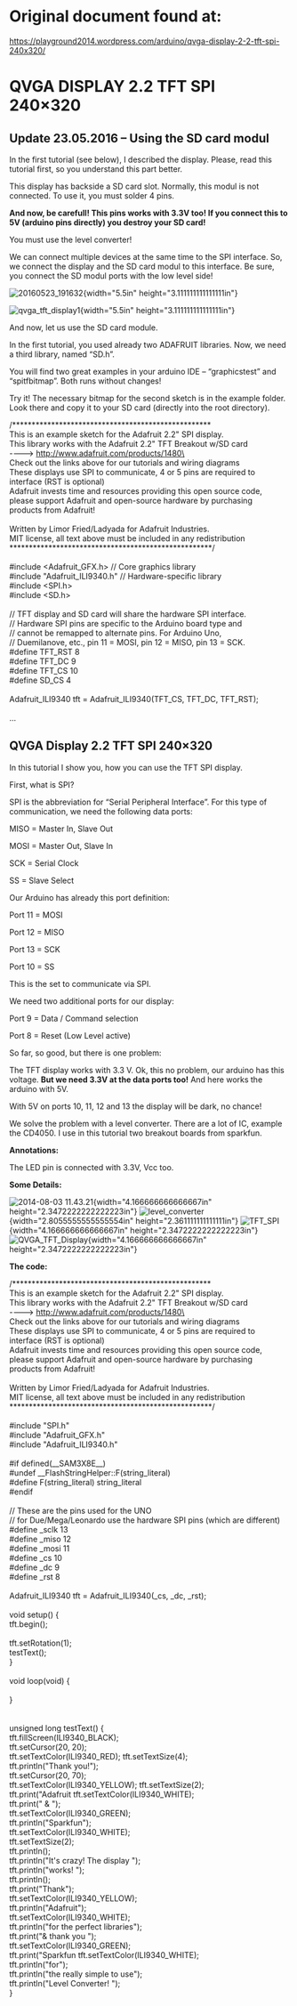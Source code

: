 **Original document found at:**
===============================

https://playground2014.wordpress.com/arduino/qvga-display-2-2-tft-spi-240x320/

**QVGA DISPLAY 2.2 TFT SPI 240×320**
====================================

**Update 23.05.2016 – Using the SD card modul**
-----------------------------------------------

In the first tutorial (see below), I described the display. Please, read
this tutorial first, so you understand this part better.

This display has backside a SD card slot. Normally, this modul is not
connected. To use it, you must solder 4 pins.

**And now, be carefull! This pins works with 3.3V too! If you connect
this to 5V (arduino pins directly) you destroy your SD card!**

You must use the level converter!

We can connect multiple devices at the same time to the SPI interface.
So, we connect the display and the SD card modul to this interface. Be
sure, you connect the SD modul ports with the low level side!

![20160523\_191632](.//media/image4.jpg){width="5.5in"
height="3.111111111111111in"}

![qvga\_tft\_display1](.//media/image3.png){width="5.5in"
height="3.111111111111111in"}

And now, let us use the SD card module.

In the first tutorial, you used already two ADAFRUIT libraries. Now, we
need a third library, named “SD.h”.

You will find two great examples in your arduino IDE – “graphicstest”
and “spitfbitmap”. Both runs without changes!

Try it! The necessary bitmap for the second sketch is in the example
folder. Look there and copy it to your SD card (directly into the root
directory).

/\*\*\*\*\*\*\*\*\*\*\*\*\*\*\*\*\*\*\*\*\*\*\*\*\*\*\*\*\*\*\*\*\*\*\*\*\*\*\*\*\*\*\*\*\*\*\*\*\*\*\*\
This is an example sketch for the Adafruit 2.2" SPI display.\
This library works with the Adafruit 2.2" TFT Breakout w/SD card\
----&gt; http://www.adafruit.com/products/1480\
\
Check out the links above for our tutorials and wiring diagrams\
These displays use SPI to communicate, 4 or 5 pins are required to\
interface (RST is optional)\
Adafruit invests time and resources providing this open source code,\
please support Adafruit and open-source hardware by purchasing\
products from Adafruit!\
\
Written by Limor Fried/Ladyada for Adafruit Industries.\
MIT license, all text above must be included in any redistribution\
\*\*\*\*\*\*\*\*\*\*\*\*\*\*\*\*\*\*\*\*\*\*\*\*\*\*\*\*\*\*\*\*\*\*\*\*\*\*\*\*\*\*\*\*\*\*\*\*\*\*\*\*/\
\
\#include &lt;Adafruit\_GFX.h&gt; // Core graphics library\
\#include "Adafruit\_ILI9340.h" // Hardware-specific library\
\#include &lt;SPI.h&gt;\
\#include &lt;SD.h&gt;\
\
// TFT display and SD card will share the hardware SPI interface.\
// Hardware SPI pins are specific to the Arduino board type and\
// cannot be remapped to alternate pins. For Arduino Uno,\
// Duemilanove, etc., pin 11 = MOSI, pin 12 = MISO, pin 13 = SCK.\
\#define TFT\_RST 8\
\#define TFT\_DC 9\
\#define TFT\_CS 10\
\#define SD\_CS 4\
\
Adafruit\_ILI9340 tft = Adafruit\_ILI9340(TFT\_CS, TFT\_DC, TFT\_RST);\
\
...

**QVGA Display 2.2 TFT SPI 240×320**
------------------------------------

In this tutorial I show you, how you can use the TFT SPI display.

First, what is SPI?

SPI is the abbreviation for “Serial Peripheral Interface”. For this type
of communication, we need the following data ports:

MISO = Master In, Slave Out

MOSI = Master Out, Slave In

SCK = Serial Clock

SS = Slave Select

Our Arduino has already this port definition:

Port 11 = MOSI

Port 12 = MISO

Port 13 = SCK

Port 10 = SS

This is the set to communicate via SPI.

We need two additional ports for our display:

Port 9 = Data / Command selection

Port 8 = Reset (Low Level active)

So far, so good, but there is one problem:

The TFT display works with 3.3 V. Ok, this no problem, our arduino has
this voltage. **But we need 3.3V at the data ports too!** And here works
the arduino with 5V.

With 5V on ports 10, 11, 12 and 13 the display will be dark, no chance!

We solve the problem with a level converter. There are a lot of IC,
example the CD4050. I use in this tutorial two breakout boards from
sparkfun.

**Annotations:**

The LED pin is connected with 3.3V, Vcc too.

**Some Details:**

![2014-08-03 11.43.21](.//media/image2.jpg){width="4.166666666666667in"
height="2.3472222222222223in"}
![level\_converter](.//media/image6.jpg){width="2.8055555555555554in"
height="2.361111111111111in"}
![TFT\_SPI](.//media/image1.jpg){width="4.166666666666667in"
height="2.3472222222222223in"}
![QVGA\_TFT\_Display](.//media/image5.png){width="4.166666666666667in"
height="2.3472222222222223in"}

**The code:**

/\*\*\*\*\*\*\*\*\*\*\*\*\*\*\*\*\*\*\*\*\*\*\*\*\*\*\*\*\*\*\*\*\*\*\*\*\*\*\*\*\*\*\*\*\*\*\*\*\*\*\*\
This is an example sketch for the Adafruit 2.2" SPI display.\
This library works with the Adafruit 2.2" TFT Breakout w/SD card\
----&gt; http://www.adafruit.com/products/1480\
\
Check out the links above for our tutorials and wiring diagrams\
These displays use SPI to communicate, 4 or 5 pins are required to\
interface (RST is optional)\
Adafruit invests time and resources providing this open source code,\
please support Adafruit and open-source hardware by purchasing\
products from Adafruit!\
\
Written by Limor Fried/Ladyada for Adafruit Industries.\
MIT license, all text above must be included in any redistribution\
\*\*\*\*\*\*\*\*\*\*\*\*\*\*\*\*\*\*\*\*\*\*\*\*\*\*\*\*\*\*\*\*\*\*\*\*\*\*\*\*\*\*\*\*\*\*\*\*\*\*\*\*/\
\
\#include "SPI.h"\
\#include "Adafruit\_GFX.h"\
\#include "Adafruit\_ILI9340.h"\
\
\#if defined(\_\_SAM3X8E\_\_)\
\#undef \_\_FlashStringHelper::F(string\_literal)\
\#define F(string\_literal) string\_literal\
\#endif\
\
// These are the pins used for the UNO\
// for Due/Mega/Leonardo use the hardware SPI pins (which are
different)\
\#define \_sclk 13\
\#define \_miso 12\
\#define \_mosi 11\
\#define \_cs 10\
\#define \_dc 9\
\#define \_rst 8\
\
Adafruit\_ILI9340 tft = Adafruit\_ILI9340(\_cs, \_dc, \_rst);\
\
void setup() {\
tft.begin();\
\
tft.setRotation(1);\
testText();\
}\
\
void loop(void) {\
\
}\
\
\
unsigned long testText() {\
tft.fillScreen(ILI9340\_BLACK);\
tft.setCursor(20, 20);\
tft.setTextColor(ILI9340\_RED); tft.setTextSize(4);\
tft.println("Thank you!");\
tft.setCursor(20, 70);\
tft.setTextColor(ILI9340\_YELLOW); tft.setTextSize(2);\
tft.print("Adafruit tft.setTextColor(ILI9340\_WHITE);\
tft.print(" & ");\
tft.setTextColor(ILI9340\_GREEN);\
tft.println("Sparkfun");\
tft.setTextColor(ILI9340\_WHITE);\
tft.setTextSize(2);\
tft.println();\
tft.println("It's crazy! The display ");\
tft.println("works! ");\
tft.println();\
tft.print("Thank");\
tft.setTextColor(ILI9340\_YELLOW);\
tft.println("Adafruit");\
tft.setTextColor(ILI9340\_WHITE);\
tft.println("for the perfect libraries");\
tft.print("& thank you ");\
tft.setTextColor(ILI9340\_GREEN);\
tft.print("Sparkfun tft.setTextColor(ILI9340\_WHITE);\
tft.println("for");\
tft.println("the really simple to use");\
tft.println("Level Converter! ");\
}
